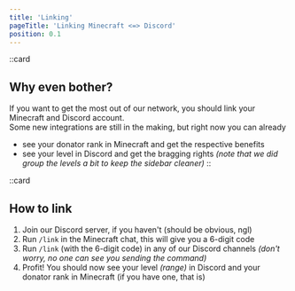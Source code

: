 ```yaml
---
title: 'Linking'
pageTitle: 'Linking Minecraft <=> Discord'
position: 0.1
---
```


::card
## Why even bother?

If you want to get the most out of our network, you should link your Minecraft and Discord account.  
Some new integrations are still in the making, but right now you can already 
- see your donator rank in Minecraft and get the respective benefits
- see your level in Discord and get the bragging rights _(note that we did group the levels a bit to keep the sidebar cleaner)_
::

::card
## How to link
1. Join our Discord server, if you haven't (should be obvious, ngl)
2. Run `/link` in the Minecraft chat, this will give you a 6-digit code
3. Run `/link` (with the 6-digit code) in any of our Discord channels _(don't worry, no one can see you sending the command)_
4. Profit! You should now see your level _(range)_ in Discord and your donator rank in Minecraft (if you have one, that is)